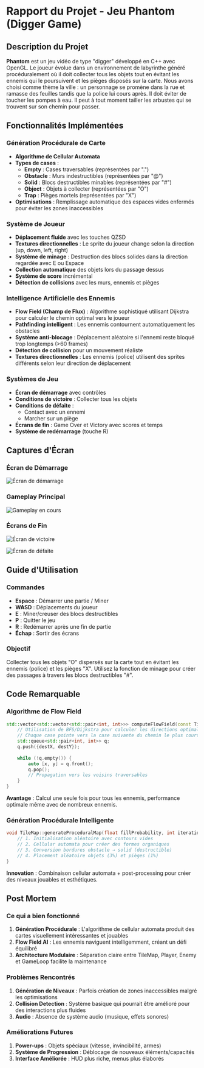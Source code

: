 # Rapport du Projet - Jeu Phantom (Digger Game)

## Description du Projet

**Phantom** est un jeu vidéo de type "digger" développé en C++ avec OpenGL. Le joueur évolue dans un environnement de labyrinthe généré procéduralement où il doit collecter tous les objets tout en évitant les ennemis qui le poursuivent et les pièges disposés sur la carte.
Nous avons choisi comme thème la ville : un personnage se promène dans la rue et ramasse des feuilles tandis que la police lui cours après. Il doit éviter de toucher les pompes à eau. Il peut à tout moment tailler les arbustes qui se trouvent sur son chemin pour passer.

## Fonctionnalités Implémentées

### Génération Procédurale de Carte

- **Algorithme de Cellular Automata**
- **Types de cases** :
  - **Empty** : Cases traversables (représentées par ".")
  - **Obstacle** : Murs indestructibles (représentées par "@")
  - **Solid** : Blocs destructibles minables (représentées par "#")
  - **Object** : Objets à collecter (représentées par "O")
  - **Trap** : Pièges mortels (représentées par "X")
- **Optimisations** : Remplissage automatique des espaces vides enfermés pour éviter les zones inaccessibles

### Système de Joueur

- **Déplacement fluide** avec les touches QZSD
- **Textures directionnelles** : Le sprite du joueur change selon la direction (up, down, left, right)
- **Système de minage** : Destruction des blocs solides dans la direction regardée avec E ou Espace
- **Collection automatique** des objets lors du passage dessus
- **Système de score** incrémental
- **Détection de collisions** avec les murs, ennemis et pièges

### Intelligence Artificielle des Ennemis

- **Flow Field (Champ de Flux)** : Algorithme sophistiqué utilisant Dijkstra pour calculer le chemin optimal vers le joueur
- **Pathfinding intelligent** : Les ennemis contournent automatiquement les obstacles
- **Système anti-blocage** : Déplacement aléatoire si l'ennemi reste bloqué trop longtemps (>60 frames)
- **Détection de collision** pour un mouvement réaliste
- **Textures directionnelles** : Les ennemis (police) utilisent des sprites différents selon leur direction de déplacement

### Systèmes de Jeu

- **Écran de démarrage** avec contrôles
- **Conditions de victoire** : Collecter tous les objets
- **Conditions de défaite** :
  - Contact avec un ennemi
  - Marcher sur un piège
- **Écrans de fin** : Game Over et Victory avec scores et temps
- **Système de redémarrage** (touche R)

## Captures d'Écran

### Écran de Démarrage

![Écran de démarrage](./images/start_screen.png)

### Gameplay Principal

![Gameplay en cours](./images/gameplay_main.png)

### Écrans de Fin

![Écran de victoire](./images/victory_screen.png)

![Écran de défaite](./images/game_over_screen.png)

## Guide d'Utilisation

### Commandes

- **Espace** : Démarrer une partie / Miner
- **WASD** : Déplacements du joueur
- **E** : Miner/creuser des blocs destructibles
- **P** : Quitter le jeu
- **R** : Redémarrer après une fin de partie
- **Échap** : Sortir des écrans

### Objectif

Collecter tous les objets "O" dispersés sur la carte tout en évitant les ennemis (police) et les pièges "X". Utilisez la fonction de minage pour créer des passages à travers les blocs destructibles "#".

## Code Remarquable

### Algorithme de Flow Field

```cpp
std::vector<std::vector<std::pair<int, int>>> computeFlowField(const TileMap& map, int destX, int destY) {
    // Utilisation de BFS/Dijkstra pour calculer les directions optimales
    // Chaque case pointe vers la case suivante du chemin le plus court
    std::queue<std::pair<int, int>> q;
    q.push({destX, destY});
    
    while (!q.empty()) {
        auto [x, y] = q.front(); 
        q.pop();
        // Propagation vers les voisins traversables
    }
}
```

**Avantage** : Calcul une seule fois pour tous les ennemis, performance optimale même avec de nombreux ennemis.

### Génération Procédurale Intelligente

```cpp
void TileMap::generateProceduralMap(float fillProbability, int iterations) {
    // 1. Initialisation aléatoire avec contours vides
    // 2. Cellular automata pour créer des formes organiques  
    // 3. Conversion bordures obstacle → solid (destructible)
    // 4. Placement aléatoire objets (3%) et pièges (1%)
}
```

**Innovation** : Combinaison cellular automata + post-processing pour créer des niveaux jouables et esthétiques.

## Post Mortem

### Ce qui a bien fonctionné

1. **Génération Procédurale** : L'algorithme de cellular automata produit des cartes visuellement intéressantes et jouables
2. **Flow Field AI** : Les ennemis naviguent intelligemment, créant un défi équilibré
3. **Architecture Modulaire** : Séparation claire entre TileMap, Player, Enemy et GameLoop facilite la maintenance

### Problèmes Rencontrés

1. **Génération de Niveaux** : Parfois création de zones inaccessibles malgré les optimisations
2. **Collision Detection** : Système basique qui pourrait être amélioré pour des interactions plus fluides
3. **Audio** : Absence de système audio (musique, effets sonores)

### Améliorations Futures

1. **Power-ups** : Objets spéciaux (vitesse, invincibilité, armes)
2. **Système de Progression** : Déblocage de nouveaux éléments/capacités
3. **Interface Améliorée** : HUD plus riche, menus plus élaborés
